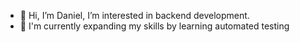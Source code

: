 - 👋 Hi, I’m Daniel, I’m interested in backend development.
- 👀 I'm currently expanding my skills by learning automated testing
